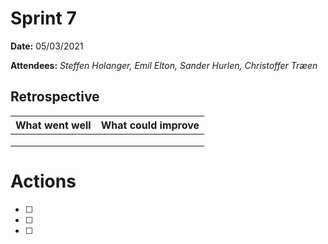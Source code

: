 
# Sprint 7

**Date:** 05/03/2021

**Attendees:** *Steffen Holanger, Emil Elton, Sander Hurlen, Christoffer Træen*

## Retrospective

| What went well                                               | What could improve                                |
| ------------------------------------------------------------ | ------------------------------------------------- |
|  |  |
|  |  |
|  |  |

# Actions

- [ ] 
- [ ] 
- [ ] 

